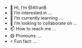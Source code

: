 - 👋 Hi, I’m @AfranB
- 👀 I’m interested in ...
- 🌱 I’m currently learning ...
- 💞️ I’m looking to collaborate on ...
- 📫 How to reach me ...
- 😄 Pronouns: ...
- ⚡ Fun fact: ...

<!---
AfranB/AfranB is a ✨ special ✨ repository because its `README.md` (this file) appears on your GitHub profile.
You can click the Preview link to take a look at your changes.
--->
